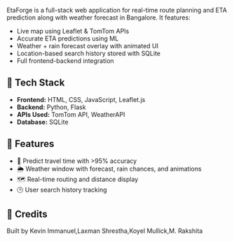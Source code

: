 EtaForge is a full-stack web application for real-time route planning and ETA prediction along with weather forecast in Bangalore. It features:

- Live map using Leaflet & TomTom APIs
- Accurate ETA predictions using ML
- Weather + rain forecast overlay with animated UI
- Location-based search history stored with SQLite
- Full frontend-backend integration

## 🔧 Tech Stack

- **Frontend:** HTML, CSS, JavaScript, Leaflet.js
- **Backend:** Python, Flask
- **APIs Used:** TomTom API, WeatherAPI
- **Database:** SQLite

## 🚀 Features

- 🚗 Predict travel time with >95% accuracy
- 🌦 Weather window with forecast, rain chances, and animations
- 🗺 Real-time routing and distance display
- 🕒 User search history tracking

## 🙌 Credits

Built by Kevin Immanuel,Laxman Shrestha,Koyel Mullick,M. Rakshita

